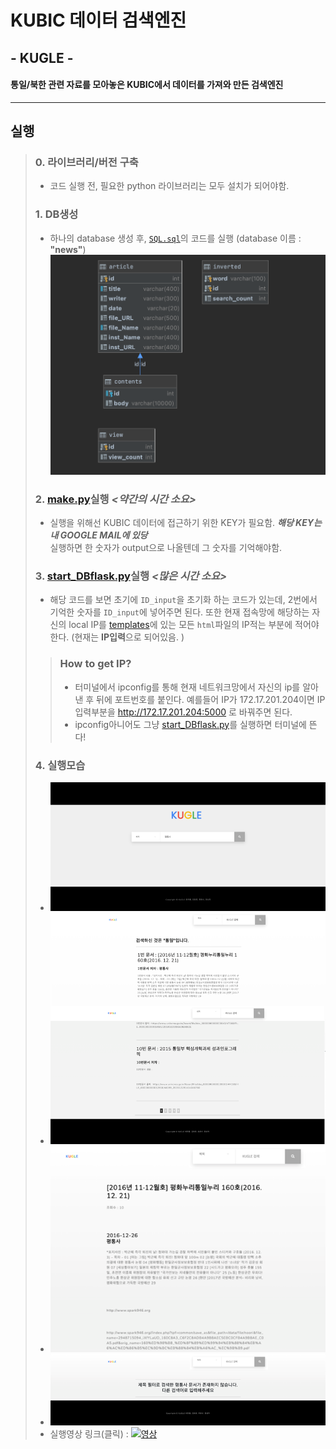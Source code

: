 # **KUBIC 데이터 검색엔진**
## - KUGLE -

#### 통일/북한 관련 자료를 모아놓은 KUBIC에서 데이터를 가져와 만든 검색엔진

--- ---
## 실행
> ### **0. 라이브러리/버전 구축**
> - 코드 실행 전, 필요한 python 라이브러리는 모두 설치가 되어야함.
> ### **1. DB생성**
> - 하나의 database 생성 후, [`SQL.sql`](./SQL.sql)의 코드를 실행 (database 이름 : **"news"**)
<BR> ![ER_DIAGRAM](./image/img1.png)
> ### **2. [make.py](./make.py)실행 *<약간의 시간 소요>***
> - 실행을 위해선 KUBIC 데이터에 접근하기 위한 KEY가 필요함. ***_해당 KEY는 내 GOOGLE MAIL에 있당_***</br>실행하면 한 숫자가 output으로 나올텐데 그 숫자를 기억해야함.
> ### **3. [start_DBflask.py](./start_DBflask.py)실행 *<많은 시간 소요>***
> - 해당 코드를 보면 초기에 `ID_input`을 초기화 하는 코드가 있는데, 2번에서 기억한 숫자를 `ID_input`에 넣어주면 된다. 또한 현재 접속망에 해당하는 자신의 local IP를 [templates](./DBflask/templates)에 있는 모든 `html`파일의 IP적는 부분에 적어야한다. (현재는 **IP입력**으로 되어있음. )
>> ### **How to get IP?** 
>> - 터미널에서 ipconfig를 통해 현재 네트워크망에서 자신의 ip를 알아낸 후 뒤에 포트번호를 붙인다. 예를들어 IP가 172.17.201.204이면 IP입력부분을 http://172.17.201.204:5000 로 바꿔주면 된다. 
>> - ipconfig아니어도 그냥 [start_DBflask.py](./start_DBflask.py)를 실행하면 터미널에 뜬다!
> ### **4. 실행모습**
> - ![사진](./image/img2.png)
> - ![사진](./image/img3.png)
> - ![사진](./image/img4.png)
> - ![사진](./image/img5.png)
> - 실행영상 링크(클릭) : [![영상](http://img.youtube.com/vi/nTHJNONnTGI/0.jpg)](https://youtu.be/nTHJNONnTGI?t=0s) 